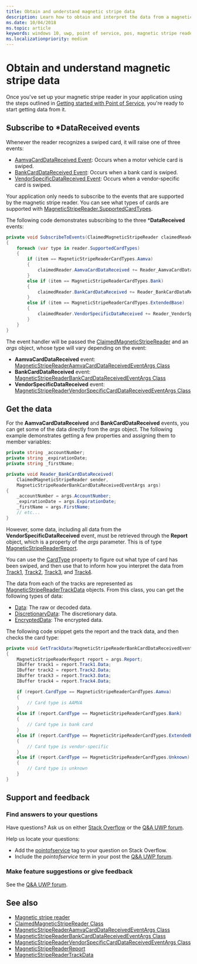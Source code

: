 ```yaml
---
title: Obtain and understand magnetic stripe data
description: Learn how to obtain and interpret the data from a magnetic stripe.
ms.date: 10/04/2018
ms.topic: article
keywords: windows 10, uwp, point of service, pos, magnetic stripe reader
ms.localizationpriority: medium
---
```

# Obtain and understand magnetic stripe data

Once you've set up your magnetic stripe reader in your application using the steps outlined in [Getting started with Point of Service](pos-basics.md), you're ready to start getting data from it.

## Subscribe to *DataReceived events

Whenever the reader recognizes a swiped card, it will raise one of three events:

* [AamvaCardDataReceived Event](https://docs.microsoft.com/uwp/api/windows.devices.pointofservice.claimedmagneticstripereader.aamvacarddatareceived): Occurs when a motor vehicle card is swiped.
* [BankCardDataReceived Event](https://docs.microsoft.com/uwp/api/windows.devices.pointofservice.claimedmagneticstripereader.aamvacarddatareceived): Occurs when a bank card is swiped.
* [VendorSpecificDataReceived Event](https://docs.microsoft.com/uwp/api/windows.devices.pointofservice.claimedmagneticstripereader.vendorspecificdatareceived): Occurs when a vendor-specific card is swiped.

Your application only needs to subscribe to the events that are supported by the magnetic stripe reader. You can see what types of cards are supported with [MagneticStripeReader.SupportedCardTypes](https://docs.microsoft.com/uwp/api/windows.devices.pointofservice.magneticstripereader.supportedcardtypes).

The following code demonstrates subscribing to the three ***DataReceived** events:

```cs
private void SubscribeToEvents(ClaimedMagneticStripeReader claimedReader, MagneticStripeReader reader)
{
    foreach (var type in reader.SupportedCardTypes)
    {
        if (item == MagneticStripeReaderCardTypes.Aamva)
        {
            claimedReader.AamvaCardDataReceived += Reader_AamvaCardDataReceived;
        }
        else if (item == MagneticStripeReaderCardTypes.Bank)
        {
            claimedReader.BankCardDataReceived += Reader_BankCardDataReceived;
        }
        else if (item == MagneticStripeReaderCardTypes.ExtendedBase)
        {
            claimedReader.VendorSpecificDataReceived += Reader_VendorSpecificDataReceived;
        }
    }
}
```

The event handler will be passed the [ClaimedMagneticStripeReader](https://docs.microsoft.com/uwp/api/windows.devices.pointofservice.claimedmagneticstripereader) and an *args* object, whose type will vary depending on the event:

* **AamvaCardDataReceived** event: [MagneticStripeReaderAamvaCardDataReceivedEventArgs Class](https://docs.microsoft.com/uwp/api/windows.devices.pointofservice.magneticstripereaderaamvacarddatareceivedeventargs)
* **BankCardDataReceived** event: [MagneticStripeReaderBankCardDataReceivedEventArgs Class](https://docs.microsoft.com/uwp/api/windows.devices.pointofservice.magneticstripereaderbankcarddatareceivedeventargs)
* **VendorSpecificDataReceived** event: [MagneticStripeReaderVendorSpecificCardDataReceivedEventArgs Class](https://docs.microsoft.com/uwp/api/windows.devices.pointofservice.magneticstripereadervendorspecificcarddatareceivedeventargs)

## Get the data

For the **AamvaCardDataReceived** and **BankCardDataReceived** events, you can get some of the data directly from the *args* object. The following example demonstrates getting a few properties and assigning them to member variables:

```cs
private string _accountNumber;
private string _expirationDate;
private string _firstName;

private void Reader_BankCardDataReceived(
    ClaimedMagneticStripeReader sender, 
    MagneticStripeReaderBankCardDataReceivedEventArgs args)
{
    _accountNumber = args.AccountNumber;
    _expirationDate = args.ExpirationDate;
    _firstName = args.FirstName;
    // etc...
}
```

However, some data, including all data from the **VendorSpecificDataReceived** event, must be retrieved through the **Report** object, which is a property of the *args* parameter. This is of type [MagneticStripeReaderReport](https://docs.microsoft.com/uwp/api/windows.devices.pointofservice.magneticstripereaderreport).

You can use the [CardType](https://docs.microsoft.com/uwp/api/windows.devices.pointofservice.magneticstripereaderreport.cardtype) property to figure out what type of card has been swiped, and then use that to inform how you interpret the data from [Track1](https://docs.microsoft.com/uwp/api/windows.devices.pointofservice.magneticstripereaderreport.track1), [Track2](https://docs.microsoft.com/uwp/api/windows.devices.pointofservice.magneticstripereaderreport.track2), [Track3](https://docs.microsoft.com/uwp/api/windows.devices.pointofservice.magneticstripereaderreport.track3), and [Track4](https://docs.microsoft.com/uwp/api/windows.devices.pointofservice.magneticstripereaderreport.track4).

The data from each of the tracks are represented as [MagneticStripeReaderTrackData](https://docs.microsoft.com/uwp/api/windows.devices.pointofservice.magneticstripereadertrackdata) objects. From this class, you can get the following types of data:

* [Data](https://docs.microsoft.com/uwp/api/windows.devices.pointofservice.magneticstripereadertrackdata.data): The raw or decoded data.
* [DiscretionaryData](https://docs.microsoft.com/uwp/api/windows.devices.pointofservice.magneticstripereadertrackdata.discretionarydata): The discretionary data. 
* [EncryptedData](https://docs.microsoft.com/uwp/api/windows.devices.pointofservice.magneticstripereadertrackdata.encrypteddata): The encrypted data.

The following code snippet gets the report and the track data, and then checks the card type:

```cs
private void GetTrackData(MagneticStripeReaderBankCardDataReceivedEventArgs args)
{
    MagneticStripeReaderReport report = args.Report;
    IBuffer track1 = report.Track1.Data;
    IBuffer track2 = report.Track2.Data;
    IBuffer track3 = report.Track3.Data;
    IBuffer track4 = report.Track4.Data;

    if (report.CardType == MagneticStripeReaderCardTypes.Aamva)
    {
        // Card type is AAMVA
    }
    else if (report.CardType == MagneticStripeReaderCardTypes.Bank)
    {
        // Card type is bank card
    }
    else if (report.CardType == MagneticStripeReaderCardTypes.ExtendedBase)
    {
        // Card type is vendor-specific
    }
    else if (report.CardType == MagneticStripeReaderCardTypes.Unknown)
    {
        // Card type is unknown
    }
}
```

## Support and feedback

### Find answers to your questions

Have questions? Ask us on either [Stack Overflow](https://stackoverflow.com/questions/tagged/pointofservice) or the [Q&A UWP forum](https://docs.microsoft.com/answers/topics/uwp.html).

Help us locate your questions:

* Add the [pointofservice](https://stackoverflow.com/questions/tagged/pointofservice) tag to your question on Stack Overflow.
* Include the *pointofservice* term in your post the [Q&A UWP forum](https://docs.microsoft.com/answers/topics/uwp.html).

### Make feature suggestions or give feedback

See the [Q&A UWP forum](https://docs.microsoft.com/answers/topics/uwp.html).

## See also

* [Magnetic stripe reader](pos-magnetic-stripe-reader.md)
* [ClaimedMagneticStripeReader Class](https://docs.microsoft.com/uwp/api/windows.devices.pointofservice.claimedmagneticstripereader)
* [MagneticStripeReaderAamvaCardDataReceivedEventArgs Class](https://docs.microsoft.com/uwp/api/windows.devices.pointofservice.magneticstripereaderaamvacarddatareceivedeventargs)
* [MagneticStripeReaderBankCardDataReceivedEventArgs Class](https://docs.microsoft.com/uwp/api/windows.devices.pointofservice.magneticstripereaderbankcarddatareceivedeventargs)
* [MagneticStripeReaderVendorSpecificCardDataReceivedEventArgs Class](https://docs.microsoft.com/uwp/api/windows.devices.pointofservice.magneticstripereadervendorspecificcarddatareceivedeventargs)
* [MagneticStripeReaderReport](https://docs.microsoft.com/uwp/api/windows.devices.pointofservice.magneticstripereaderreport)
* [MagneticStripeReaderTrackData](https://docs.microsoft.com/uwp/api/windows.devices.pointofservice.magneticstripereadertrackdata)